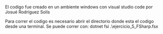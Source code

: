 El codigo fue creado en un ambiente windows con visual studio code por Josué Rodríguez Solís

Para correr el codigo es necesario abrir el directorio donde esta el codigo desde una terminal.
Se puede correr con: dotnet fsi .\ejercicio_5_FSharp.fsx
